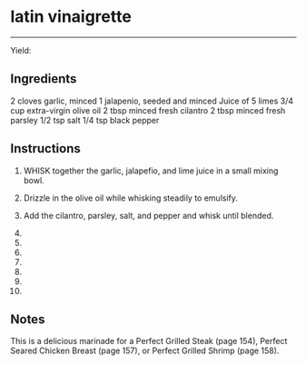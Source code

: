 # latin vinaigrette
---
Yield: 

## Ingredients
2 cloves garlic, minced
1 jalapenio, seeded and minced
Juice of 5 limes
3/4 cup extra-virgin olive oil
2 tbsp minced fresh cilantro
2 tbsp minced fresh parsley
1/2 tsp salt
1/4 tsp black pepper

## Instructions
1. WHISK together the garlic, jalapefio, and lime
juice in a small mixing bowl. 

2. Drizzle in the olive
oil while whisking steadily to emulsify. 
3. Add the
cilantro, parsley, salt, and pepper and whisk until
blended.
4. 
5. 
6. 
7. 
8. 
9. 
10. 

## Notes

This is a delicious marinade for a Perfect Grilled
Steak (page 154), Perfect Seared Chicken Breast
(page 157), or Perfect Grilled Shrimp (page 158).